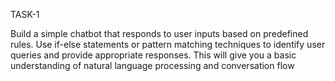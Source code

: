 TASK-1








Build a simple chatbot that responds to user inputs based on predefined rules. Use if-else statements or pattern matching techniques to identify user queries and provide appropriate responses. This will give you a basic understanding of natural language processing and conversation flow
